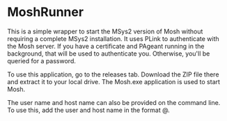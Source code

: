 # MoshRunner

This is a simple wrapper to start the MSys2 version of Mosh without
requiring a complete MSys2 installation. It uses PLink to authenticate with
the Mosh server. If you have a certificate and PAgeant running in the
background, that will be used to authenticate you. Otherwise, you'll
be queried for a password.

To use this application, go to the releases tab. Download the ZIP file there
and extract it to your local drive. The Mosh.exe application is used to
start Mosh.

The user name and host name can also be provided on the command line. To use this,
add the user and host name in the format <user>@<host>.